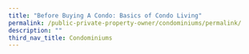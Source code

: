 ```yaml
---
title: "Before Buying A Condo: Basics of Condo Living"
permalink: /public-private-property-owner/condominiums/permalink/
description: ""
third_nav_title: Condominiums
---
```



